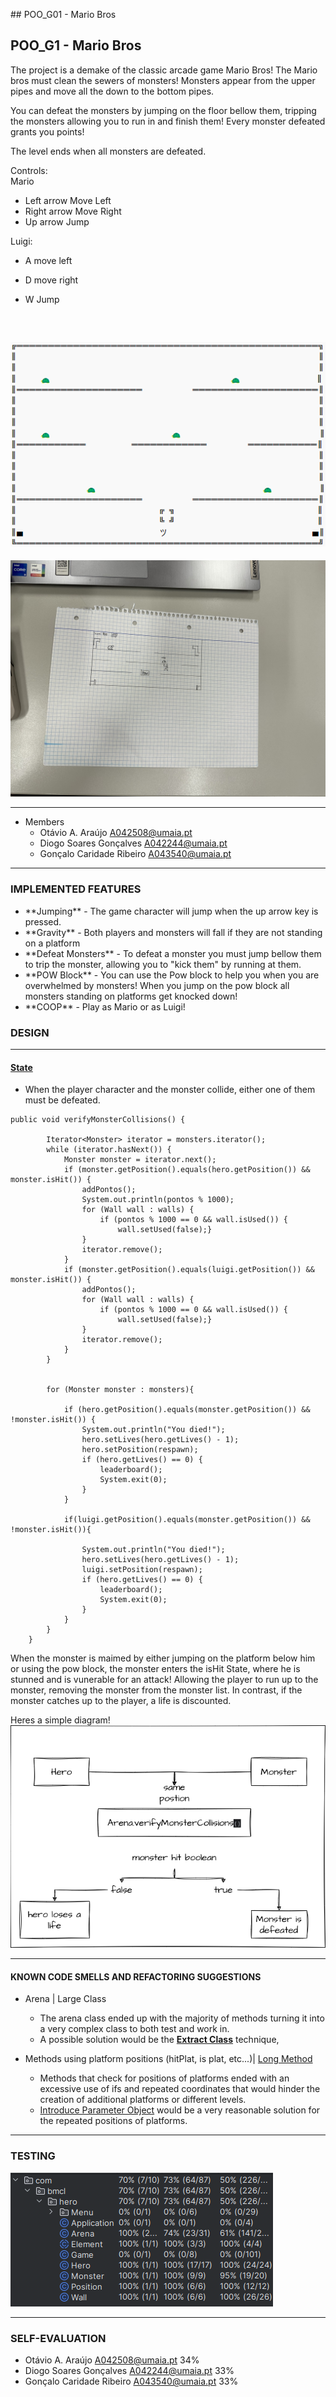 \## POO\_G01 - Mario Bros

## POO_G1 - Mario Bros
The project is a demake of the classic arcade game Mario Bros!
The Mario bros must clean the sewers of monsters! Monsters appear from the upper pipes and move all the down to the bottom pipes.

You can defeat the monsters by jumping on the floor bellow them, tripping the monsters allowing you to run in and finish them! Every monster defeated grants you points!

The level ends when all monsters are defeated.

Controls:<br>
Mario
- Left arrow Move Left
- Right arrow Move Right
- Up arrow Jump

Luigi:
- A move left
- D move right
- W Jump

  <br>
![img](https://github.com/Otavio-A/TAG01/blob/master/Docs/Mocks/Arena.png)
------
![img](https://github.com/Otavio-A/TAG01/blob/master/Docs/Mocks/IMG_0935.jpeg)

------
- Members
  - Otávio A. Araújo A042508@umaia.pt
  - Diogo Soares Gonçalves A042244@umaia.pt
  - Gonçalo Caridade Ribeiro A043540@umaia.pt
------
### IMPLEMENTED FEATURES

- \*\*Jumping\*\* - The game character will jump when the up arrow key is pressed.
- \*\*Gravity\*\* - Both players and monsters will fall if they are not standing on a platform
- \*\*Defeat Monsters\*\* - To defeat a monster you must jump bellow them to trip the monster, allowing you to "kick them" by running at them.
- \*\*POW Block\*\* - You can use the Pow block to help you when you are overwhelmed by monsters! When you jump on the pow block all monsters standing on platforms get knocked down!
- \*\*COOP\*\* - Play as Mario or as Luigi!

### DESIGN


------

#### [State](https://refactoring.guru/design-patterns/state)
- When the player character and the monster collide, either one of them must be defeated.
```
public void verifyMonsterCollisions() {

        Iterator<Monster> iterator = monsters.iterator();
        while (iterator.hasNext()) {
            Monster monster = iterator.next();
            if (monster.getPosition().equals(hero.getPosition()) && monster.isHit()) {
                addPontos();
                System.out.println(pontos % 1000);
                for (Wall wall : walls) {
                    if (pontos % 1000 == 0 && wall.isUsed()) {
                        wall.setUsed(false);}
                }
                iterator.remove();
            }
            if (monster.getPosition().equals(luigi.getPosition()) && monster.isHit()) {
                addPontos();
                for (Wall wall : walls) {
                    if (pontos % 1000 == 0 && wall.isUsed()) {
                        wall.setUsed(false);}
                }
                iterator.remove();
            }
        }


        for (Monster monster : monsters){

            if (hero.getPosition().equals(monster.getPosition()) && !monster.isHit()) {
                System.out.println("You died!");
                hero.setLives(hero.getLives() - 1);
                hero.setPosition(respawn);
                if (hero.getLives() == 0) {
                    leaderboard();
                    System.exit(0);
                }
            }

            if(luigi.getPosition().equals(monster.getPosition()) && !monster.isHit()){

                System.out.println("You died!");
                hero.setLives(hero.getLives() - 1);
                luigi.setPosition(respawn);
                if (hero.getLives() == 0) {
                    leaderboard();
                    System.exit(0);
                }
            }
        }
    }
```

When the monster is maimed by either jumping on the platform below him or using the pow block, the monster enters the isHit State, where he is stunned and is vunerable for an attack! Allowing
the player to run up to the monster, removing the monster from the monster list.
In contrast, if the monster catches up to the player, a life is discounted.

Heres a simple diagram!
![img](https://github.com/Otavio-A/TAG01/blob/master/Docs/Mocks/diagramastate.png)


------

#### KNOWN CODE SMELLS AND REFACTORING SUGGESTIONS

- Arena | Large Class
	- The arena class ended up with the majority of methods turning it into a very complex class to both test and work in.
	- A possible solution would be the **[Extract Class](https://refactoring.guru/extract-class)** technique, 


- Methods using platform positions (hitPlat, is plat, etc...)| [Long Method](https://refactoring.guru/smells/long-method)
	- Methods that check for positions of platforms ended with an excessive use of ifs and repeated coordinates that would hinder the creation of additional platforms or different levels.
	- [Introduce Parameter Object](https://refactoring.guru/introduce-parameter-object) would be a very reasonable solution for the repeated positions of platforms.
------



### TESTING
![img](https://github.com/Otavio-A/TAG01/blob/master/Docs/Mocks/testCoverage.png)
	
------
### SELF-EVALUATION
  - Otávio A. Araújo A042508@umaia.pt 34%
  - Diogo Soares Gonçalves A042244@umaia.pt 33%
  - Gonçalo Caridade Ribeiro A043540@umaia.pt 33%
